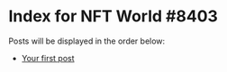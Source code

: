 # Index for NFT World #8403
Posts will be displayed in the order below:

- [Your first post](./001-first.md)

